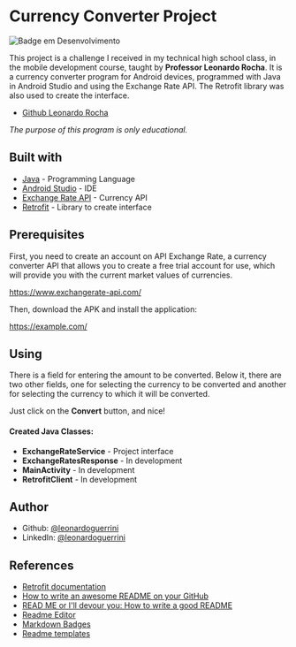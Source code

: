 # Currency Converter Project
![Badge em Desenvolvimento](http://img.shields.io/static/v1?label=STATUS&message=EM%20DESENVOLVIMENTO&color=GREEN&style=for-the-badge)

This project is a challenge I received in my technical high school class, in the mobile development course, taught by **Professor Leonardo Rocha**. It is a currency converter program for Android devices, programmed with Java in Android Studio and using the Exchange Rate API. The Retrofit library was also used to create the interface.

- [Github Leonardo Rocha](https://www.github.com/leonardossrocha)


*The purpose of this program is only educational.*


## Built with

- [Java](https://www.java.com/pt-BR/) - Programming Language
- [Android Studio](https://developer.android.com/studio?hl=pt-br) - IDE
- [Exchange Rate API](https://www.exchangerate-api.com/) - Currency API
- [Retrofit](https://square.github.io/retrofit/) - Library to create interface


## Prerequisites

First, you need to create an account on API Exchange Rate, a currency converter API that allows you to create a free trial account for use, which will provide you with the current market values of currencies.

https://www.exchangerate-api.com/

Then, download the APK and install the application:

https://example.com/
## Using

There is a field for entering the amount to be converted. Below it, there are two other fields, one for selecting the currency to be converted and another for selecting the currency to which it will be converted.

Just click on the **Convert** button, and nice!

#### Created Java Classes:

-  **ExchangeRateService** - Project interface
- **ExchangeRatesResponse** - In development
- **MainActivity** - In development
- **RetrofitClient** - In development
## Author

- Github: [@leonardoguerrini](https://www.github.com/leonardoguerrini)
- LinkedIn: [@leonardoguerrini](https://www.linkedin.com/in/leoguerrini)

## References

 - [Retrofit documentation](https://square.github.io/retrofit/)
 - [How to write an awesome README on your GitHub](https://www.alura.com.br/artigos/escrever-bom-readme?)
 - [READ ME or I'll devour you: How to write a good README](https://dev.to/github/leia-me-ou-te-devoro-como-escrever-um-bom-readme-5hl4)
 - [Readme Editor](https://readme.so/pt/)
 - [Markdown Badges](https://github.com/Ileriayo/markdown-badges)
 - [Readme templates](https://github.com/iuricode/readme-template)
